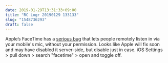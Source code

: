 ```yaml
---
date: 2019-01-29T13:31:33+09:00
title: "RC Logr 20190129 133133"
slug: "1548736293"
draft: false
---
```


Apple’s FaceTime has a [serious bug](https://arstechnica.com/gadgets/2019/01/facetime-bug-lets-callers-hear-you-before-you-answer-really/) that lets people remotely listen in via your mobile's mic, without your permission. Looks like Apple will fix soon and may have disabled it server-side, but disable just in case. iOS Settings > pull down > search "facetime" > open and toggle off.
